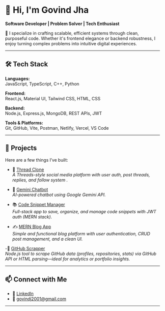 # 👋 Hi, I'm Govind Jha

**Software Developer | Problem Solver | Tech Enthusiast**

🔧 I specialize in crafting scalable, efficient systems through clean, purposeful code. Whether it's frontend elegance or backend robustness, I enjoy turning complex problems into intuitive digital experiences.

---

## 🛠️ Tech Stack

**Languages:**  
JavaScript, TypeScript, C++, Python

**Frontend:**  
React.js, Material UI, Tailwind CSS, HTML, CSS

**Backend:**  
Node.js, Express.js, MongoDB, REST APIs, JWT

**Tools & Platforms:**  
Git, GitHub, Vite, Postman, Netlify, Vercel, VS Code

---

## 🚀 Projects

Here are a few things I’ve built:

- 🧵 [Thread Clone](https://github.com/GovindJha01/Thread-clone)  
  *A Threads-style social media platform with user auth, post threads, replies, and follow system .*

- 💬 [Gemini Chatbot](https://github.com/GovindJha01/gemini-chatbot)  
  *AI-powered chatbot using Google Gemini API.*

- 📚 [Code Snippet Manager](https://github.com/GovindJha01/code-snippet-manager)  
  *Full-stack app to save, organize, and manage code snippets with JWT auth (MERN stack).*

- ✍️ [MERN Blog App](https://github.com/GovindJha01/Mern-blog-application)  
  *Simple and functional blog platform with user authentication, CRUD post management, and a clean UI.*

-🤖 [GitHub Scrapper](https://github.com/GovindJha01/GitHub-Scrapper)  
  *Node.js tool to scrape GitHub data (profiles, repositories, stats) via GitHub API or HTML parsing—ideal for analytics or portfolio insights.*

---

## 📫 Connect with Me

- 💼 [LinkedIn](https://www.linkedin.com/in/govind-jha-81aba2223/)
- 📧 govindj2001@gmail.com

---

